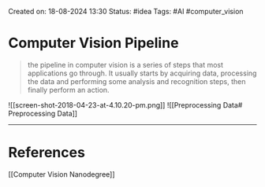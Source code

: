 Created on: 18-08-2024 13:30
Status: #idea
Tags:  #AI #computer_vision 
# Computer Vision Pipeline
> the pipeline in computer vision is a series of steps that most applications go through. It usually starts by acquiring data, processing the data and performing some analysis and recognition steps, then finally perform an action.


![[screen-shot-2018-04-23-at-4.10.20-pm.png]]
![[Preprocessing Data# Preprocessing Data]]



-----------------
# References
[[Computer Vision Nanodegree]]